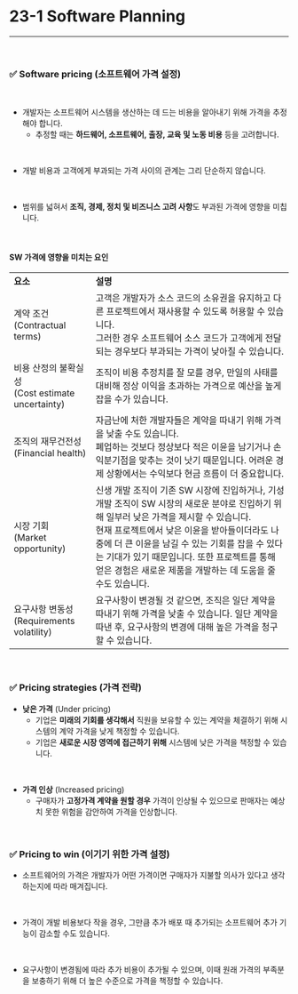 # 23-1 Software Planning
---

<br>

### ✅ Software pricing (소프트웨어 가격 설정)
<br>

- 개발자는 소프트웨어 시스템을 생산하는 데 드는 비용을 알아내기 위해 가격을 추정해야 합니다.
  - 추정할 때는 **하드웨어, 소프트웨어, 출장, 교육 및 노동 비용** 등을 고려합니다.
<br>

- 개발 비용과 고객에게 부과되는 가격 사이의 관계는 그리 단순하지 않습니다.
<br>

- 범위를 넓혀서 **조직, 경제, 정치 및 비즈니스 고려 사항**도 부과된 가격에 영향을 미칩니다.
<br>

#### SW 가격에 영향을 미치는 요인
<table>
  <tr>
    <td><b>요소</td>
    <td><b>설명</td>
  </tr>
  <tr>
    <td>계약 조건<br>(Contractual terms)</td>
    <td>고객은 개발자가 소스 코드의 소유권을 유지하고 다른 프로젝트에서 재사용할 수 있도록 허용할 수 있습니다. <br>그러한 경우 소프트웨어 소스 코드가 고객에게 전달되는 경우보다 부과되는 가격이 낮아질 수 있습니다.</td>
  </tr>
  <tr>
    <td>비용 산정의 불확실성<br>(Cost estimate uncertainty)</td>
    <td>조직이 비용 추정치를 잘 모를 경우, 만일의 사태를 대비해 정상 이익을 초과하는 가격으로 예산을 높게 잡을 수가 있습니다.</td>
  </tr>
  <tr>
    <td>조직의 재무건전성<br>(Financial health)</td>
    <td>자금난에 처한 개발자들은 계약을 따내기 위해 가격을 낮출 수도 있습니다. <br>폐업하는 것보다 정상보다 적은 이윤을 남기거나 손익분기점을 맞추는 것이 낫기 때문입니다. 어려운 경제 상황에서는 수익보다 현금 흐름이 더 중요합니다.</td>
  </tr>
  <tr>
    <td>시장 기회<br>(Market opportunity)</td>
    <td>신생 개발 조직이 기존 SW 시장에 진입하거나, 기성 개발 조직이 SW 시장의 새로운 분야로 진입하기 위해 일부러 낮은 가격을 제시할 수 있습니다. <br>현재 프로젝트에서 낮은 이윤을 받아들이더라도 나중에 더 큰 이윤을 남길 수 있는 기회를 잡을 수 있다는 기대가 있기 때문입니다. 또한 프로젝트를 통해 얻은 경험은 새로운 제품을 개발하는 데 도움을 줄 수도 있습니다.</td>
  </tr>
  <tr>
    <td>요구사항 변동성<br>(Requirements volatility)</td>
    <td>요구사항이 변경될 것 같으면, 조직은 일단 계약을 따내기 위해 가격을 낮출 수 있습니다. 일단 계약을 따낸 후, 요구사항의 변경에 대해 높은 가격을 청구할 수 있습니다.</td>
  </tr>
</table>
<br>

### ✅ Pricing strategies (가격 전략)

- **낮은 가격** (Under pricing)
  - 기업은 **미래의 기회를 생각해서** 직원을 보유할 수 있는 계약을 체결하기 위해 시스템의 계약 가격을 낮게 책정할 수 있습니다.
  - 기업은 **새로운 시장 영역에 접근하기 위해** 시스템에 낮은 가격을 책정할 수 있습니다.
<br>

- **가격 인상** (Increased pricing)
  - 구매자가 **고정가격 계약을 원할 경우** 가격이 인상될 수 있으므로 판매자는 예상치 못한 위험을 감안하여 가격을 인상합니다.
<br>

### ✅ Pricing to win (이기기 위한 가격 설정)

- 소프트웨어의 가격은 개발자가 어떤 가격이면 구매자가 지불할 의사가 있다고 생각하는지에 따라 매겨집니다.
<br>

- 가격이 개발 비용보다 작을 경우, 그만큼 추가 배포 때 추가되는 소프트웨어 추가 기능이 감소할 수도 있습니다.
<br>

- 요구사항이 변경됨에 따라 추가 비용이 추가될 수 있으며, 이때 원래 가격의 부족분을 보충하기 위해 더 높은 수준으로 가격을 책정할 수 있습니다.
